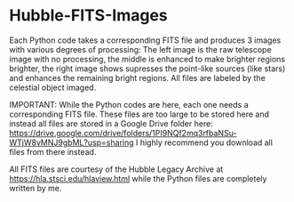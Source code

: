# Hubble-FITS-Images

Each Python code takes a corresponding FITS file and produces 3 images with various degrees of processing:
The left image is the raw telescope image with no processing, the middle is enhanced to make brighter regions brighter, the right image shows supresses the point-like sources (like stars) and enhances the remaining bright regions. All files are labeled by the celestial object imaged.


IMPORTANT:
While the Python codes are here, each one needs a corresponding FITS file. These files are too large to be stored here and instead all files are stored in a Google Drive folder here: https://drive.google.com/drive/folders/1PI9NQf2mq3rfbaNSu-WTjW8vMNJ9gbML?usp=sharing I highly recommend you download all files from there instead.


All FITS files are courtesy of the Hubble Legacy Archive at https://hla.stsci.edu/hlaview.html while the Python files are completely written by me.
